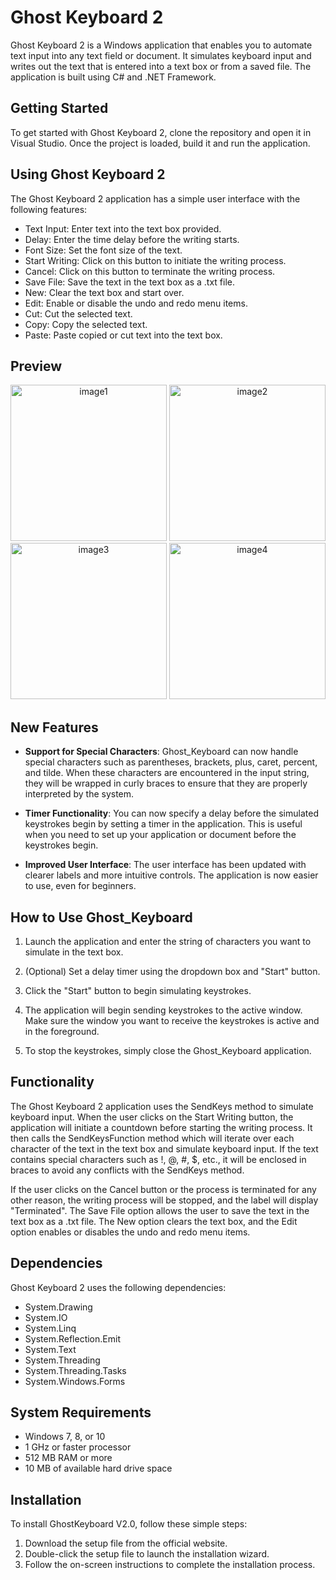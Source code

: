 # Ghost Keyboard 2

Ghost Keyboard 2 is a Windows application that enables you to automate text input into any text field or document. It simulates keyboard input and writes out the text that is entered into a text box or from a saved file. The application is built using C# and .NET Framework.

## Getting Started

To get started with Ghost Keyboard 2, clone the repository and open it in Visual Studio. Once the project is loaded, build it and run the application. 

## Using Ghost Keyboard 2

The Ghost Keyboard 2 application has a simple user interface with the following features:

- Text Input: Enter text into the text box provided. 
- Delay: Enter the time delay before the writing starts.
- Font Size: Set the font size of the text.
- Start Writing: Click on this button to initiate the writing process.
- Cancel: Click on this button to terminate the writing process.
- Save File: Save the text in the text box as a .txt file.
- New: Clear the text box and start over.
- Edit: Enable or disable the undo and redo menu items.
- Cut: Cut the selected text.
- Copy: Copy the selected text.
- Paste: Paste copied or cut text into the text box.

## Preview
<p align="center">
  <img src="https://i.imgur.com/GMaN4RE.png" width="250" height="250" alt="image1">
  <img src="https://i.imgur.com/kS58Cvr.png" width="250" height="250" alt="image2">
  <br>
  <img src="https://i.imgur.com/29BfYxU.png" width="250" height="250" alt="image3">
  <img src="https://i.imgur.com/jqAiZnb.png" width="250" height="250" alt="image4">
</p>


## New Features

- **Support for Special Characters**: Ghost_Keyboard can now handle special characters such as parentheses, brackets, plus, caret, percent, and tilde. When these characters are encountered in the input string, they will be wrapped in curly braces to ensure that they are properly interpreted by the system.

- **Timer Functionality**: You can now specify a delay before the simulated keystrokes begin by setting a timer in the application. This is useful when you need to set up your application or document before the keystrokes begin.

- **Improved User Interface**: The user interface has been updated with clearer labels and more intuitive controls. The application is now easier to use, even for beginners.

## How to Use Ghost_Keyboard

1. Launch the application and enter the string of characters you want to simulate in the text box.

2. (Optional) Set a delay timer using the dropdown box and "Start" button.

3. Click the "Start" button to begin simulating keystrokes.

4. The application will begin sending keystrokes to the active window. Make sure the window you want to receive the keystrokes is active and in the foreground.

5. To stop the keystrokes, simply close the Ghost_Keyboard application.

## Functionality

The Ghost Keyboard 2 application uses the SendKeys method to simulate keyboard input. When the user clicks on the Start Writing button, the application will initiate a countdown before starting the writing process. It then calls the SendKeysFunction method which will iterate over each character of the text in the text box and simulate keyboard input. If the text contains special characters such as !, @, #, $, etc., it will be enclosed in braces to avoid any conflicts with the SendKeys method. 

If the user clicks on the Cancel button or the process is terminated for any other reason, the writing process will be stopped, and the label will display "Terminated". The Save File option allows the user to save the text in the text box as a .txt file. The New option clears the text box, and the Edit option enables or disables the undo and redo menu items. 

## Dependencies

Ghost Keyboard 2 uses the following dependencies:

- System.Drawing
- System.IO
- System.Linq
- System.Reflection.Emit
- System.Text
- System.Threading
- System.Threading.Tasks
- System.Windows.Forms

## System Requirements

- Windows 7, 8, or 10
- 1 GHz or faster processor
- 512 MB RAM or more
- 10 MB of available hard drive space

## Installation

To install GhostKeyboard V2.0, follow these simple steps:

1. Download the setup file from the official website.
2. Double-click the setup file to launch the installation wizard.
3. Follow the on-screen instructions to complete the installation process.
